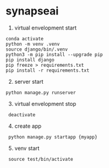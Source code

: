 # synapseai


1. virtual envelopment start

```
conda activate
python -m venv .venv
source django/bin/.venv
python3 -m pip install --upgrade pip
pip install django
pip freeze > requirements.txt
pip install -r requirements.txt
```

2. server start

```
python manage.py runserver
```

3. virtual envelopment stop

```
 deactivate
```

4. create app

```
 python manage.py startapp {myapp}
```

5. venv start

```
 source test/bin/activate
```
